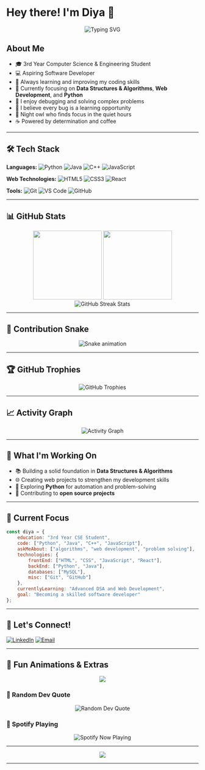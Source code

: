# Hey there! I'm Diya 👋

<div align="center">
  <img src="https://readme-typing-svg.herokuapp.com?font=Fira+Code&size=22&duration=3000&pause=1000&color=58A6FF&center=true&vCenter=true&width=600&lines=3rd+Year+CSE+Student;Aspiring+Software+Developer;Always+Learning%2C+Never+Giving+Up;Building+Dreams+with+Code" alt="Typing SVG" />
</div>

## About Me

- 🎓 3rd Year Computer Science & Engineering Student
- 💻 Aspiring Software Developer
- 🚀 Always learning and improving my coding skills
- 🌱 Currently focusing on **Data Structures & Algorithms**, **Web Development**, and **Python**
- 🐛 I enjoy debugging and solving complex problems
- 🤔 I believe every bug is a learning opportunity
- 🌙 Night owl who finds focus in the quiet hours
- ☕ Powered by determination and coffee

---

## 🛠️ Tech Stack

**Languages:**
![Python](https://img.shields.io/badge/Python-3776AB?style=flat-square&logo=python&logoColor=white)
![Java](https://img.shields.io/badge/Java-ED8B00?style=flat-square&logo=openjdk&logoColor=white)
![C++](https://img.shields.io/badge/C%2B%2B-00599C?style=flat-square&logo=c%2B%2B&logoColor=white)
![JavaScript](https://img.shields.io/badge/JavaScript-F7DF1E?style=flat-square&logo=javascript&logoColor=black)

**Web Technologies:**
![HTML5](https://img.shields.io/badge/HTML5-E34F26?style=flat-square&logo=html5&logoColor=white)
![CSS3](https://img.shields.io/badge/CSS3-1572B6?style=flat-square&logo=css3&logoColor=white)
![React](https://img.shields.io/badge/React-20232A?style=flat-square&logo=react&logoColor=61DAFB)

**Tools:**
![Git](https://img.shields.io/badge/Git-F05032?style=flat-square&logo=git&logoColor=white)
![VS Code](https://img.shields.io/badge/VS_Code-007ACC?style=flat-square&logo=visual-studio-code&logoColor=white)
![GitHub](https://img.shields.io/badge/GitHub-100000?style=flat-square&logo=github&logoColor=white)

---

## 📊 GitHub Stats

<div align="center">
  <img height="180em" src="https://github-readme-stats.vercel.app/api?username=DiyaMaji22&show_icons=true&theme=tokyonight&include_all_commits=true&count_private=true&hide_border=true&border_radius=20"/>
  <img height="180em" src="https://github-readme-stats.vercel.app/api/top-langs/?username=DiyaMaji22&layout=compact&langs_count=7&theme=tokyonight&hide_border=true&border_radius=20"/>
</div>

<div align="center">
  <img src="https://github-readme-streak-stats.herokuapp.com?user=DiyaMaji22&theme=tokyonight&hide_border=true&border_radius=20&date_format=M%20j%5B%2C%20Y%5D" alt="GitHub Streak Stats" />
</div>

---

## 🐍 Contribution Snake

<div align="center">
 <img src="https://raw.githubusercontent.com/DiyaMaji22/DiyaMaji22/output/github-contribution-grid-snake.svg" alt="Snake animation" />

</div>

---

## 🏆 GitHub Trophies

<div align="center">
  <img src="https://github-profile-trophy.vercel.app/?username=DiyaMaji22&theme=tokyonight&no-frame=true&no-bg=false&margin-w=4&row=1" alt="GitHub Trophies"/>
</div>

---

## 📈 Activity Graph

<div align="center">
  <img src="https://github-readme-activity-graph.vercel.app/graph?username=DiyaMaji22&bg_color=1a1b27&color=58a6ff&line=58a6ff&point=f7931e&area=true&hide_border=true" alt="Activity Graph" />
</div>

---

## 🌟 What I'm Working On

- 📚 Building a solid foundation in **Data Structures & Algorithms**
- 🌐 Creating web projects to strengthen my development skills
- 🤖 Exploring **Python** for automation and problem-solving
- 📖 Contributing to **open source projects**

---

## 🎯 Current Focus

```javascript
const diya = {
    education: "3rd Year CSE Student",
    code: ["Python", "Java", "C++", "JavaScript"],
    askMeAbout: ["algorithms", "web development", "problem solving"],
    technologies: {
        frontEnd: ["HTML", "CSS", "JavaScript", "React"],
        backEnd: ["Python", "Java"],
        databases: ["MySQL"],
        misc: ["Git", "GitHub"]
    },
    currentlyLearning: "Advanced DSA and Web Development",
    goal: "Becoming a skilled software developer"
};
```

---

## 🤝 Let's Connect!

[![LinkedIn](https://img.shields.io/badge/-LinkedIn-0077B5?style=flat-square&logo=LinkedIn&logoColor=white)](https://www.linkedin.com/in/diya-maji22/)
[![Email](https://img.shields.io/badge/-Email-D14836?style=flat-square&logo=Gmail&logoColor=white)](mailto:diyamaji22@gmail.com)

---

## 💫 Fun Animations & Extras

<div align="center">
  <img src="https://capsule-render.vercel.app/api?type=waving&color=gradient&customColorList=6,11,20&height=120&section=footer&text=Thanks%20for%20visiting!&fontSize=30&fontColor=fff&animation=twinkling" />
</div>

### 💭 Random Dev Quote
<div align="center">
  <img src="https://quotes-github-readme.vercel.app/api?type=horizontal&theme=tokyonight&border=true" alt="Random Dev Quote"/>
</div>

### 🎵 Spotify Playing
<div align="center">
  <img src="https://spotify-github-profile.vercel.app/api/spotify?background_color=1a1b27&border_color=58a6ff" alt="Spotify Now Playing" />
</div>

---

<div align="center">
  <img src="https://komarev.com/ghpvc/?username=DiyaMaji22&color=58a6ff&style=for-the-badge&label=Profile+Views"/>
</div>

---

